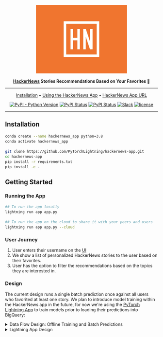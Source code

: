 <div align="center">

<img src="visuals/hn_logo.png" width="300px">

**[HackerNews](https://news.ycombinator.com/news) Stories Recommendations Based on Your Favorites :rocket:**

______________________________________________________________________

<p align="center">
  <a href="#installation">Installation</a> •
  <a href="#getting-started">Using the HackerNews App</a> •
  <a href="https://01g3zbthsnjj4qq0axpycgts35.litng-ai-03.litng.ai/view/Home">HackerNews App URL</a>
</p>

[![PyPI - Python Version](https://img.shields.io/pypi/pyversions/hackernews-app)](https://pypi.org/project/hackernews-app/)
[![PyPI Status](https://badge.fury.io/py/hackernews-app.svg)](https://badge.fury.io/py/hackernews-app)
[![PyPI Status](https://static.pepy.tech/badge/random)](https://pepy.tech/project/hackernews-app)
[![Slack](https://img.shields.io/badge/slack-chat-green.svg?logo=slack)](https://join.slack.com/t/pytorch-lightning/shared_invite/zt-pw5v393p-qRaDgEk24~EjiZNBpSQFgQ)
[![license](https://img.shields.io/badge/License-Apache%202.0-blue.svg)](https://github.com/PytorchLightning/hackernews-app/blob/master/LICENSE)

______________________________________________________________________

</div>

## Installation

```bash
conda create --name hackernews_app python=3.8
conda activate hackernews_app

git clone https://github.com/PyTorchLightning/hackernews-app.git
cd hackernews-app
pip install -r requirements.txt
pip install -e .
```

## Getting Started

### Running the App

```bash
## To run the app locally
lightning run app app.py

## To run the app on the cloud to share it with your peers and users
lightning run app app.py --cloud
```

### User Journey

1. User enters their username on the [UI](https://01g3zbthsnjj4qq0axpycgts35.litng-ai-03.litng.ai/view/Home)
1. We show a list of personalized HackerNews stories to the user based on their favorites.
1. User has the option to filter the recommendations based on the topics they are interested in.

### Design

The current design runs a single batch prediction once against all users who favorited at least one story. We plan to introduce
model training within the HackerNews app in the future, for now we're using the
[PyTorch Lightning App](https://lightning.ai/app/AU3WoWwdAP-Train%20%26%20Deploy%20PyTorch%20Lightning) to train
models prior to loading their predictions into BigQuery:

<details>
    <summary>Data Flow Design: Offline Training and Batch Predictions</summary>
    <img src="static/design/hnapp_dataflow.jpg" alt="Image Of Data Flow"></img>
</details>

<details>
    <summary> Lightning App Design </summary>
    <p>
        The main component, ModelServeFlow, orchestrates the communication between FastAPIServer and a Streamlit
        frontend. Since Streamlit has it's own state that manages user sessions, we pass Lightning app state to
        the Streamlit App State.
    </p>
    <img src="static/design/hnapp_litflow.jpg" alt="Lightning App Flow"></img>
</details>
